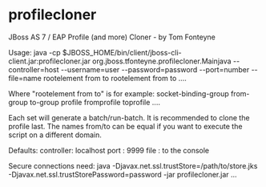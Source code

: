 profilecloner
=============

JBoss AS 7 / EAP  Profile (and more) Cloner - by Tom Fonteyne

Usage:
 java -cp $JBOSS_HOME/bin/client/jboss-cli-client.jar:profilecloner.jar  org.jboss.tfonteyne.profilecloner.Mainjava --controller=host
        --username=user --password=password --port=number  --file=name rootelement from to rootelement from to ....  

 Where "rootelement from to" is for example:
      socket-binding-group from-group to-group profile fromprofile toprofile  ....

 Each set will generate a batch/run-batch. It is recommended to clone the profile last.
 The names from/to can be equal if you want to execute the script on a different domain.

Defaults:
  controller: localhost
  port      : 9999
  file      : to the console

 Secure connections need:
    java -Djavax.net.ssl.trustStore=/path/to/store.jks -Djavax.net.ssl.trustStorePassword=password -jar profilecloner.jar ...

